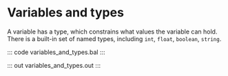 # Variables and types

A variable has a type, which constrains what values the variable can hold. 
There is a built-in set of named types, including `int`, `float`, `boolean`, `string`.

::: code variables_and_types.bal :::

::: out variables_and_types.out :::